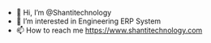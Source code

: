 - 👋 Hi, I’m @Shantitechnology
- 👀 I’m interested in Engineering ERP System
- 📫 How to reach me https://www.shantitechnology.com

<!---
Shantitechnology/Shantitechnology is a ✨ special ✨ repository because its `README.md` (this file) appears on your GitHub profile.
You can click the Preview link to take a look at your changes.
--->
